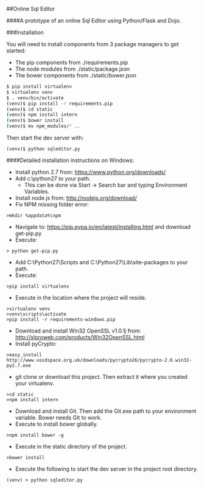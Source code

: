 ##Online Sql Editor

####A prototype of an online Sql Editor using Python/Flask and Dojo.

###Installation

You will need to install components from 3 package managers to get started:

* The pip components from ./requirements.pip
* The node modules from ./static/package.json
* The bower components from ./static/bower.json

```bash
$ pip install virtualenv
$ virtualenv venv
$ . venv/bin/activate
(venv)$ pip install -r requirements.pip
(venv)$ cd static
(venv)$ npm install intern
(venv)$ bower install
(venv)$ mv npm_modules/* ..
```

Then start the dev server with:

```
(venv)$ python sqleditor.py
```

####Detailed installation instructions on Windows:
* Install python 2.7 from: https://www.python.org/downloads/
* Add c:\python27 to your path. 
  * This can be done via Start -> Search bar and typing Environment Variables.
* Install node.js from: http://nodejs.org/download/ 
* Fix NPM missing folder error:
```
>mkdir %appdata%\npm
```
* Navigate to: https://pip.pypa.io/en/latest/installing.html and download get-pip.py
* Execute:
```
> python get-pip.py
```
* Add C:\Python27\Scripts and C:\Python27\Lib\site-packages to your path.
* Execute:
```
>pip install virtualenv
```
* Execute in the location where the project will reside.
```
>virtualenv venv
>venv\scripts\activate
>pip install -r requirements-windows.pip
```
* Download and install Win32 OpenSSL v1.0.1j from:
http://slproweb.com/products/Win32OpenSSL.html
* Install pyCrypto:
```
>easy_install http://www.voidspace.org.uk/downloads/pycrypto26/pycrypto-2.6.win32-py2.7.exe
```
* git clone or download this project. Then extract it where you created your virtualenv.
```
>cd static
>npm install intern
```
* Download and install Git. Then add the Git.exe path to your environment variable. Bower needs Git to work.
* Execute to install bower globally.
```
>npm install bower -g
```
* Execute in the static directory of the project.
```
>bower install
```
* Execute the following to start the dev server in the project root directory.
```
(venv) > python sqleditor.py
```
